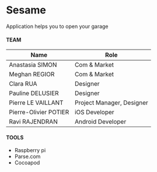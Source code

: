 Sesame 
==========

Application helps you to open your garage


#### TEAM
| Name  |  Role|
| ------------- | ------------- |
| Anastasia SIMON | Com & Market |
| Meghan REGIOR  | Com & Market  |
| Clara RUA | Designer |
| Pauline DELUSIER | Designer |
| Pierre LE VAILLANT | Project Manager, Designer |
| Pierre-Olivier POTIER | iOS Developer |
| Ravi RAJENDRAN | Android Developer |

#### TOOLS
* Raspberry pi  
* Parse.com
* Cocoapod
